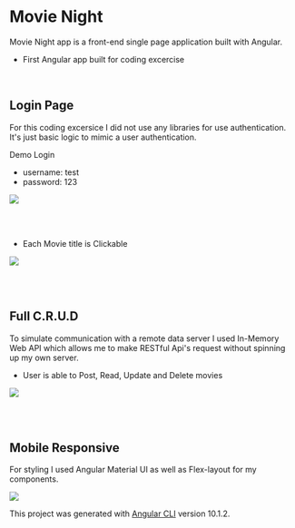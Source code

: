 # Movie Night #
Movie Night app is a front-end single page application built with Angular.
- First Angular app built for coding excercise

<br>

## Login Page ##
For this coding excersice I did not use any libraries for use authentication. It's just basic logic to mimic a user authentication.

Demo Login
- username: test
- password: 123


![](img/movie_login.gif)

<br>
<br>


- Each Movie title is Clickable


![](img/single_movie.gif)


<br>
<br>


## Full C.R.U.D ##
To simulate communication with a remote data server I used In-Memory Web API which allows me to make RESTful Api's request without spinning up my own server.

- User is able to Post, Read, Update and Delete movies


![](img/admin_crud.gif)



<br>
<br>



## Mobile Responsive ##
For styling I used Angular Material UI as well as Flex-layout for my components.


![](img/movie_mobile.gif)



This project was generated with [Angular CLI](https://github.com/angular/angular-cli) version 10.1.2.


